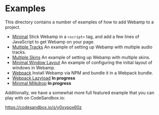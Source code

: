 # Examples

This directory contains a number of examples of how to add Webamp to a project.

- [Minimal](./minimal) Stick Webamp in a `<script>` tag, and add a few lines of JavaScript to get Webamp on your page.
- [Multiple Tracks](./multipleTracks) An example of setting up Webamp with multiple audio tracks.
- [Multiple Skins](./multipleSkins) An example of setting up Webamp with multiple skins.
- [Minimal Window Layout](./minimalWindowLayout) An example of configuring the initial layout of windows in Webamp.
- [Webpack](./webpack) Install Webamp via NPM and bundle it in a Webpack bundle.
- [Webpack Lazyload](./webpackLazyLoad) **In progress**
- [Minimal Milkdrop](./minimalMilkdrop) **In progress**

Additionally, we have a somewhat more full featured example that you can play with on CodeSandbox.io:

https://codesandbox.io/s/y0xypox60z

